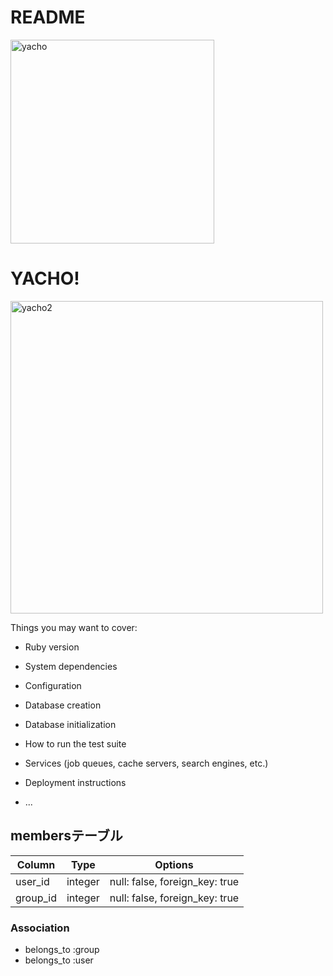 # README
<img width="326" alt="yacho" src="https://user-images.githubusercontent.com/51224937/62510876-d3623f00-b84b-11e9-8e83-52ce1bae3ed5.png">

# YACHO!
<img width="500" alt="yacho2" src="https://user-images.githubusercontent.com/51224937/62512037-40c49e80-b851-11e9-8699-d029564b9cc3.png">

Things you may want to cover:

* Ruby version

* System dependencies

* Configuration

* Database creation

* Database initialization

* How to run the test suite

* Services (job queues, cache servers, search engines, etc.)

* Deployment instructions

* ...
## membersテーブル

|Column|Type|Options|
|------|----|-------|
|user_id|integer|null: false, foreign_key: true|
|group_id|integer|null: false, foreign_key: true|

### Association
- belongs_to :group
- belongs_to :user